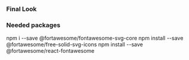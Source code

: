 ### Final Look 


### Needed packages

npm i --save @fortawesome/fontawesome-svg-core
npm install --save @fortawesome/free-solid-svg-icons
npm install --save @fortawesome/react-fontawesome
